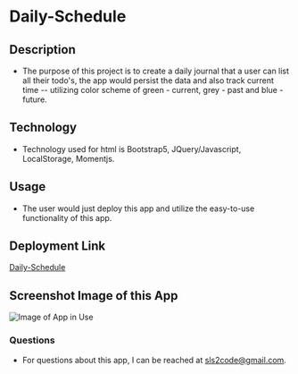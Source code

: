# Daily-Schedule

## Description

- The purpose of this project is to create a daily journal that a user can list all their todo's, the app would persist the data and also track current time -- utilizing color scheme of green - current, grey - past and blue - future.  

## Technology

- Technology used for html is Bootstrap5, JQuery/Javascript, LocalStorage, Momentjs.

## Usage

- The user would just deploy this app and utilize the easy-to-use functionality of this app.

## Deployment Link

[Daily-Schedule]("https://slsmi894.github.io/Daily-Schedule/")

## Screenshot Image of this App

![Image of App in Use]("./images/daily.png")

### Questions

- For questions about this app, I can be reached at sls2code@gmail.com.